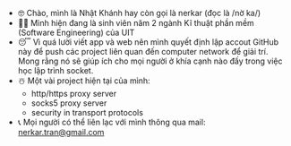 - 🤓 Chào, mình là Nhật Khánh hay còn gọi là nerkar (đọc là /nờ ka/)
- 🧑‍💻 Mình hiện đang là sinh viên năm 2 ngành Kĩ thuật phần mềm (Software Engineering) của UIT
- 😴 Vì quá lười viết app và web nên mình quyết định lập accout GitHub này để push các project liên quan đến computer network để giải trí. Mong rằng nó sẽ giúp ích cho mọi người ở khía cạnh nào đấy trong việc học lập trình socket.
- ☃️ Một vài project hiện tại của mình:
  - http/https proxy server
  - socks5 proxy server
  - security in transport protocols
- 📞 Mọi người có thể liên lạc với mình thông qua mail: nerkar.tran@gmail.com
